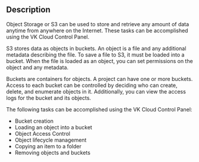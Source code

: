 ## Description

Object Storage or S3 can be used to store and retrieve any amount of data anytime from anywhere on the Internet. These tasks can be accomplished using the VK Cloud Control Panel.

S3 stores data as objects in buckets. An object is a file and any additional metadata describing the file. To save a file to S3, it must be loaded into a bucket. When the file is loaded as an object, you can set permissions on the object and any metadata.

Buckets are containers for objects. A project can have one or more buckets. Access to each bucket can be controlled by deciding who can create, delete, and enumerate objects in it. Additionally, you can view the access logs for the bucket and its objects.

The following tasks can be accomplished using the VK Cloud Control Panel:

- Bucket creation
- Loading an object into a bucket
- Object Access Control
- Object lifecycle management
- Copying an item to a folder
- Removing objects and buckets
